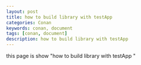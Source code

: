 ```yaml
---
layout: post
title: how to build library with testApp
categories: Conan
keywords: conan, document
tags: [conan, document]
description: how to build library with testApp
---
```


this page is show "how to build library with testApp "

<!--more-->